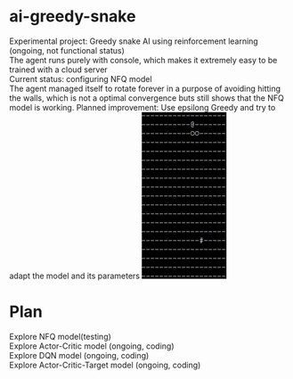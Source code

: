 # ai-greedy-snake
Experimental project: Greedy snake AI using reinforcement learning (ongoing, not functional status)\
The agent runs purely with console, which makes it extremely easy to be trained with a cloud server\
Current status: configuring NFQ model\
The agent managed itself to rotate forever in a purpose of avoiding hitting the walls, which is not a optimal convergence buts still shows that the NFQ model is working.
Planned improvement: Use epsilong Greedy and try to adapt the model and its parameters
![](https://github.com/zysoong/ai-greedy-snake/blob/master/images/nfq_1.gif?raw=true)

# Plan
Explore NFQ model(testing)\
Explore Actor-Critic model (ongoing, coding)\
Explore DQN model (ongoing, coding)\
Explore Actor-Critic-Target model (ongoing, coding)


